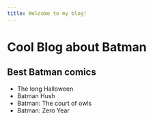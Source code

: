 ```yaml
---
title: Welcome to my blog!
---
```


# Cool Blog about Batman

##  Best Batman comics
- The long Halloween
- Batman Hush
- Batman: The court  of owls
- Batman: Zero Year
